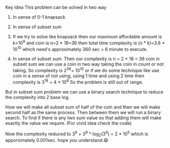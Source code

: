 Key Idea
This problem can be solved in two way
1) In sense of 0-1 knapsack
2) In sense of subset sum

1) If we try to solve like knapsack
  then our maximum affordable amount is k=10<sup>9</sup> and coin is n=2 * 18=36 then total time complexity is (n * k)=3.6 * 10<sup>10</sup>
  which need's approximately 360 sec = 6 minute to execute.
 
2) In sense of subset sum.
  Then our complexity is n = 2 * 18 = 36 coin in subset sum we can use a coin in two way taking the coin in count or not taking.
  So complexity is 2<sup>36</sup>= 10<sup>10</sup> or if we do some technique like use coin in a sense of not using, using 1 time and using 2 time
  then complexity is 3<sup>18</sup> = 4 * 10<sup>8</sup> So the problem is still out of range.
  
  But in subset sum problem we can use a binary search technique to reduce the complexity into 2 base log.
  
  How we will make all subset sum of half of the coin and then we will make second half as the same process. Then between them we will run a binary search.
  To find if there is any two sum value so that adding them will make exactly the value we require. (For vivid idea check the code)
  
  Now the complexity reduced to 3<sup>9</sup> + 3<sup>9</sup> * log<sub>2</sub>(3<sup>9</sup>) = 2 * 10<sup>5</sup>
  which is apporximately 0.001sec.
  hope you understand.:smile:
